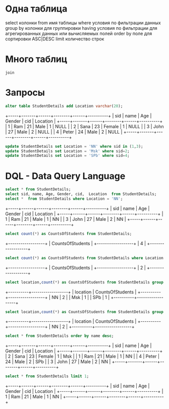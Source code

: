 # Одна таблица
select колонки
    from имя таблицы
    where условия по фильтрации данных
    group by колонки для группировки
    having условия по фильтрации для агрегированных данных или вычисляемых полей
    order by поле для сортировки ASC|DESC 
    limit количество строк
# Много таблиц
    join
# Запросы
```sql
alter table StudentDetails add Location varchar(20);
```
+-----+-------+------+--------+------+----------+
| sid | name  | Age  | Gender | cid  | Location |
+-----+-------+------+--------+------+----------+
|   1 | Ram   |   21 | Male   |    1 | NULL     |
|   2 | Sana  |   23 | Female |    1 | NULL     |
|   3 | John  |   27 | Male   |    2 | NULL     |
|   4 | Peter |   24 | Male   |    2 | NULL     |
+-----+-------+------+--------+------+----------+

```sql
update StudentDetails set Location = 'NN' where sid in (1,3);
update StudentDetails set Location = 'Msk' where sid=2;
update StudentDetails set Location = 'SPb' where sid=4;
```

# DQL - Data Query Language
```sql
select * from StudentDetails;
select sid, name, Age, Gender, cid,  Location  from StudentDetails;
select *  from StudentDetails where Location = 'NN';
```
+-----+------+------+--------+------+----------+
| sid | name | Age  | Gender | cid  | Location |
+-----+------+------+--------+------+----------+
|   1 | Ram  |   21 | Male   |    1 | NN       |
|   3 | John |   27 | Male   |    2 | NN       |
+-----+------+------+--------+------+----------+

```sql
select count(*) as CountsOfStudents from StudentDetails;
```
+------------------+
| CountsOfStudents |
+------------------+
|                4 |
+------------------+

```sql
select count(*) as CountsOfStudents from StudentDetails where Location = 'NN';
```
 +------------------+
 | CountsOfStudents |
 +------------------+
 |                2 |
 +------------------+
```sql
select location,count(*) as CountsOfStudents from StudentDetails group by location;
```
+----------+------------------+
| location | CountsOfStudents |
+----------+------------------+
| NN       |                2 |
| Msk      |                1 |
| SPb      |                1 |
+----------+------------------+

```sql
select location,count(*) as CountsOfStudents from StudentDetails group by location having  CountsOfStudents > 1;
```
+----------+------------------+
| location | CountsOfStudents |
+----------+------------------+
| NN       |                2 |
+----------+------------------+

```sql
select * from StudentDetails order by name desc;
```
+-----+-------+------+--------+------+----------+
| sid | name  | Age  | Gender | cid  | Location |
+-----+-------+------+--------+------+----------+
|   2 | Sana  |   23 | Female |    1 | Msk      |
|   1 | Ram   |   21 | Male   |    1 | NN       |
|   4 | Peter |   24 | Male   |    2 | SPb      |
|   3 | John  |   27 | Male   |    2 | NN       |
+-----+-------+------+--------+------+----------+

```sql
select * from StudentDetails limit 1;
```
+-----+------+------+--------+------+----------+
| sid | name | Age  | Gender | cid  | Location |
+-----+------+------+--------+------+----------+
|   1 | Ram  |   21 | Male   |    1 | NN       |
+-----+------+------+--------+------+----------+

